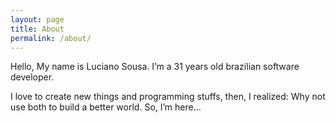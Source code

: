 ```yaml
---
layout: page
title: About
permalink: /about/
---
```


Hello, My name is Luciano Sousa. I’m a 31 years old brazilian software developer.

I love to create new things and programming stuffs, then, I realized: Why not use both to build a better world. So, I’m here…
